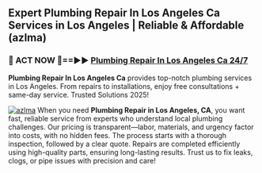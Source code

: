 ## Expert Plumbing Repair In Los Angeles Ca Services in Los Angeles | Reliable & Affordable (azlma)  

<h3>🚿 ACT NOW 🌟==►► <a href="https://tinyurl.com/2ne6vx2x" rel="nofollow">Plumbing Repair In Los Angeles Ca 24/7</a></h3>

**Plumbing Repair In Los Angeles Ca** provides top-notch plumbing services in Los Angeles. From repairs to installations, enjoy free consultations + same-day service. Trusted Solutions 2025!

[![azlma](https://i.imgur.com/4PFF4AK.jpeg)](https://tinyurl.com/2ne6vx2x)
When you need **Plumbing Repair in Los Angeles, CA**, you want fast, reliable service from experts who understand local plumbing challenges. Our pricing is transparent—labor, materials, and urgency factor into costs, with no hidden fees. The process starts with a thorough inspection, followed by a clear quote. Repairs are completed efficiently using high-quality parts, ensuring long-lasting results. Trust us to fix leaks, clogs, or pipe issues with precision and care!